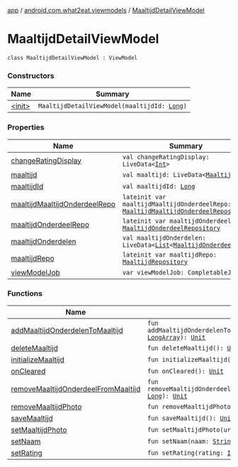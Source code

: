 [app](../../index.md) / [android.com.what2eat.viewmodels](../index.md) / [MaaltijdDetailViewModel](./index.md)

# MaaltijdDetailViewModel

`class MaaltijdDetailViewModel : ViewModel`

### Constructors

| Name | Summary |
|---|---|
| [&lt;init&gt;](-init-.md) | `MaaltijdDetailViewModel(maaltijdId: `[`Long`](https://kotlinlang.org/api/latest/jvm/stdlib/kotlin/-long/index.html)`)` |

### Properties

| Name | Summary |
|---|---|
| [changeRatingDisplay](change-rating-display.md) | `val changeRatingDisplay: LiveData<`[`Int`](https://kotlinlang.org/api/latest/jvm/stdlib/kotlin/-int/index.html)`>` |
| [maaltijd](maaltijd.md) | `val maaltijd: LiveData<`[`Maaltijd`](../../android.com.what2eat.model/-maaltijd/index.md)`>` |
| [maaltijdId](maaltijd-id.md) | `val maaltijdId: `[`Long`](https://kotlinlang.org/api/latest/jvm/stdlib/kotlin/-long/index.html) |
| [maaltijdMaaltijdOnderdeelRepo](maaltijd-maaltijd-onderdeel-repo.md) | `lateinit var maaltijdMaaltijdOnderdeelRepo: `[`MaaltijdMaaltijdOnderdeelRepository`](../../android.com.what2eat.repositories/-maaltijd-maaltijd-onderdeel-repository/index.md) |
| [maaltijdOnderdeelRepo](maaltijd-onderdeel-repo.md) | `lateinit var maaltijdOnderdeelRepo: `[`MaaltijdOnderdeelRepository`](../../android.com.what2eat.repositories/-maaltijd-onderdeel-repository/index.md) |
| [maaltijdOnderdelen](maaltijd-onderdelen.md) | `val maaltijdOnderdelen: LiveData<`[`List`](https://kotlinlang.org/api/latest/jvm/stdlib/kotlin.collections/-list/index.html)`<`[`MaaltijdOnderdeel`](../../android.com.what2eat.model/-maaltijd-onderdeel/index.md)`>?>` |
| [maaltijdRepo](maaltijd-repo.md) | `lateinit var maaltijdRepo: `[`MaaltijdRepository`](../../android.com.what2eat.repositories/-maaltijd-repository/index.md) |
| [viewModelJob](view-model-job.md) | `var viewModelJob: CompletableJob` |

### Functions

| Name | Summary |
|---|---|
| [addMaaltijdOnderdelenToMaaltijd](add-maaltijd-onderdelen-to-maaltijd.md) | `fun addMaaltijdOnderdelenToMaaltijd(maaltijdOnderdeelIds: `[`LongArray`](https://kotlinlang.org/api/latest/jvm/stdlib/kotlin/-long-array/index.html)`): `[`Unit`](https://kotlinlang.org/api/latest/jvm/stdlib/kotlin/-unit/index.html) |
| [deleteMaaltijd](delete-maaltijd.md) | `fun deleteMaaltijd(): `[`Unit`](https://kotlinlang.org/api/latest/jvm/stdlib/kotlin/-unit/index.html) |
| [initializeMaaltijd](initialize-maaltijd.md) | `fun initializeMaaltijd(): `[`Unit`](https://kotlinlang.org/api/latest/jvm/stdlib/kotlin/-unit/index.html) |
| [onCleared](on-cleared.md) | `fun onCleared(): `[`Unit`](https://kotlinlang.org/api/latest/jvm/stdlib/kotlin/-unit/index.html) |
| [removeMaaltijdOnderdeelFromMaaltijd](remove-maaltijd-onderdeel-from-maaltijd.md) | `fun removeMaaltijdOnderdeelFromMaaltijd(maaltijdOnderdeelId: `[`Long`](https://kotlinlang.org/api/latest/jvm/stdlib/kotlin/-long/index.html)`): `[`Unit`](https://kotlinlang.org/api/latest/jvm/stdlib/kotlin/-unit/index.html) |
| [removeMaaltijdPhoto](remove-maaltijd-photo.md) | `fun removeMaaltijdPhoto(): `[`Unit`](https://kotlinlang.org/api/latest/jvm/stdlib/kotlin/-unit/index.html) |
| [saveMaaltijd](save-maaltijd.md) | `fun saveMaaltijd(): `[`Unit`](https://kotlinlang.org/api/latest/jvm/stdlib/kotlin/-unit/index.html) |
| [setMaaltijdPhoto](set-maaltijd-photo.md) | `fun setMaaltijdPhoto(uri: `[`String`](https://kotlinlang.org/api/latest/jvm/stdlib/kotlin/-string/index.html)`): `[`Unit`](https://kotlinlang.org/api/latest/jvm/stdlib/kotlin/-unit/index.html) |
| [setNaam](set-naam.md) | `fun setNaam(naam: `[`String`](https://kotlinlang.org/api/latest/jvm/stdlib/kotlin/-string/index.html)`): `[`Unit`](https://kotlinlang.org/api/latest/jvm/stdlib/kotlin/-unit/index.html) |
| [setRating](set-rating.md) | `fun setRating(rating: `[`Int`](https://kotlinlang.org/api/latest/jvm/stdlib/kotlin/-int/index.html)`): `[`Unit`](https://kotlinlang.org/api/latest/jvm/stdlib/kotlin/-unit/index.html) |

